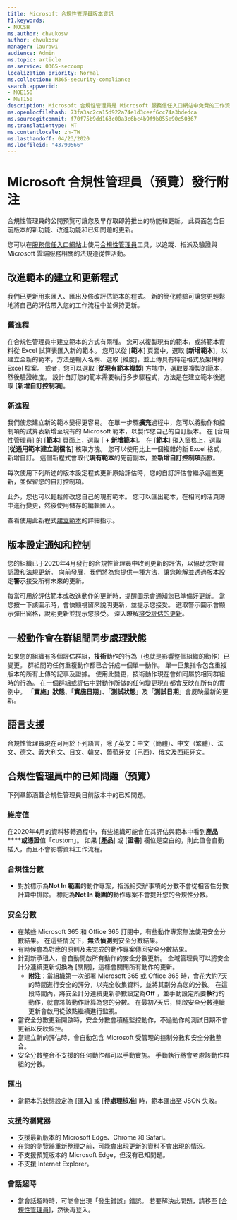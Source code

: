 ```yaml
---
title: Microsoft 合規性管理員版本資訊
f1.keywords:
- NOCSH
ms.author: chvukosw
author: chvukosw
manager: laurawi
audience: Admin
ms.topic: article
ms.service: O365-seccomp
localization_priority: Normal
ms.collection: M365-security-compliance
search.appverid:
- MOE150
- MET150
description: Microsoft 合規性管理員是 Microsoft 服務信任入口網站中免費的工作流程型風險評估工具。 合規性管理員可讓您追蹤、指派及驗證與 Microsoft 雲端服務相關的法規遵從性活動。
ms.openlocfilehash: 73fa3ac2ca15d922a74e1d3ceef6cc74a3bdedca
ms.sourcegitcommit: f70f75b9dd163c00a3c6bc4b9f9b055e90c50367
ms.translationtype: MT
ms.contentlocale: zh-TW
ms.lasthandoff: 04/23/2020
ms.locfileid: "43790566"
---
```

# <a name="microsoft-compliance-manager-preview-release-notes"></a>Microsoft 合規性管理員（預覽）發行附注

合規性管理員的公開預覽可讓您及早存取即將推出的功能和更新。 此頁面包含目前版本的新功能、改進功能和已知問題的更新。

您可以在[服務信任入口網站](https://servicetrust.microsoft.com)上使用[合規性管理員](https://servicetrust.microsoft.com/ComplianceManager)工具，以追蹤、指派及驗證與 Microsoft 雲端服務相關的法規遵從性活動。

## <a name="improved-template-creation-and-update-process"></a>改進範本的建立和更新程式

我們已更新用來匯入、匯出及修改評估範本的程式。 新的簡化體驗可讓您更輕鬆地將自己的評估帶入您的工作流程中並保持更新。

### <a name="the-old-process"></a>舊進程

在合規性管理員中建立範本的方式有兩種。 您可以複製現有的範本，或將範本資料從 Excel 試算表匯入新的範本。 您可以從 [**範本**] 頁面中，選取 [**新增範本**]，以建立全新的範本，方法是輸入名稱、選取 [維度]，並上傳具有特定格式及架構的 Excel 檔案。 或者，您可以選取 [**從現有範本複製**] 方塊中，選取要複製的範本，然後驗證維度。 設計自訂您的範本需要執行多步驟程式，方法是在建立範本後選取 [**新增自訂控制項**]。

### <a name="the-new-process"></a>新進程

我們使您建立新的範本變得更容易。 在單一步驟**擴充**過程中，您可以將動作和控制項的試算表新增至現有的 Microsoft 範本，以製作您自己的自訂版本。 在 [合規性管理員] 的 [**範本**] 頁面上，選取 [ **+ 新增範本**]。 在 [**範本**] 飛入窗格上，選取 [**從通用範本建立副檔名**] 核取方塊。 您可以使用比上一個複雜的新 Excel 格式，新增自訂。 這個新程式會取代**現有範本**的先前副本，並**新增自訂控制項**函數。

每次使用下列所述的版本設定程式更新原始評估時，您的自訂評估會繼承這些更新，並保留您的自訂控制項。

此外，您也可以輕鬆修改您自己的現有範本。 您可以匯出範本，在相同的活頁簿中進行變更，然後使用儲存的編輯匯入。

查看使用此新程式[建立範本](working-with-compliance-manager.md#templates)的詳細指示。

## <a name="versioning-notice-and-control"></a>版本設定通知和控制

您的組織已于2020年4月發行的合規性管理員中收到更新的評估，以協助您對齊認證和法規更新。 向前發展，我們將為您提供一種方法，讓您瞭解並透過版本設定**警示**接受所有未來的更新。

每當可用於評估範本或改進動作的更新時，提醒圖示會通知您已準備好更新。 當您按一下該圖示時，會快顯視窗來說明更新，並提示您接受。 選取警示圖示會顯示彈出窗格，說明更新並提示您接受。 深入瞭解[接受評估的更新](working-with-compliance-manager.md#versioning-alerts-for-assessment-updates)。

## <a name="common-actions-will-synch-status-across-groups"></a>一般動作會在群組間同步處理狀態

如果您的組織有多個評估群組，**技術**動作的行為（也就是影響整個組織的動作）已變更。 群組間的任何重複動作都已合併成一個單一動作。 單一巨集指令包含重複版本的所有上傳的記事及證據。 使用此變更，技術動作現在會如同屬於相同群組時的行為。 在一個群組或評估中對動作所做的任何變更現在都會反映在所有的實例中。 「**實施」狀態**、「**實施日期**」、「**測試狀態**」及「**測試日期**」會反映最新的更新。

## <a name="language-support"></a>語言支援

合規性管理員現在可用於下列語言，除了英文：中文（簡體）、中文（繁體）、法文、德文、義大利文、日文、韓文、葡萄牙文（巴西）、俄文及西班牙文。

## <a name="known-issues-in-compliance-manager-preview"></a>合規性管理員中的已知問題（預覽）

下列章節涵蓋合規性管理員目前版本中的已知問題。

### <a name="dimension-values"></a>維度值

在2020年4月的資料移轉過程中，有些組織可能會在其評估與範本中看到**產品****或憑證**值「custom」。 如果 [**產品**] 或 [**證書**] 欄位是空白的，則此值會自動插入，而且不會影響資料工作流程。

### <a name="compliance-score"></a>合規性分數

- 對於標示為**Not In 範圍**的動作專案，指派給交辦事項的分數不會從相容性分數計算中排除。 標記為**Not In 範圍的**動作專案不會提升您的合規性分數。

### <a name="secure-score"></a>安全分數

- 在某些 Microsoft 365 和 Office 365 訂閱中，有些動作專案無法使用安全分數結果。 在這些情況下，**無法偵測到**安全分數結果。
- 有時候會為對應的原則及未完成的動作專案傳回安全分數結果。
- 針對新承租人，會自動開啟所有動作的安全分數更新。 全域管理員可以將安全計分連續更新切換為 [關閉]，這樣會關閉所有動作的更新。
  - **附注**：當組織第一次部署 Microsoft 365 或 Office 365 時，會花大約7天的時間進行安全的評分，以完全收集資料，並將其劃分為您的分數。 在這段時間內，將安全計分連續更新參數設定為**Off** ，並手動設定所要**執行**的動作，就會將該動作計算為您的分數。 在最初7天后，開啟安全分數連續更新會啟用從該點繼續進行監視。
- 當安全分數更新開啟時，安全分數會積極監控動作，不過動作的測試日期不會更新以反映監控。
- 當建立新的評估時，會自動包含 Microsoft 受管理的控制分數和安全分數整合。
- 安全分數整合不支援的任何動作都可以手動實施。 手動執行將會考慮該動作群組的分數。

### <a name="export"></a>匯出

- 當範本的狀態設定為 [匯**入**] 或 [**待處理核准**] 時，範本匯出至 JSON 失敗。

### <a name="supported-browsers"></a>支援的瀏覽器

- 支援最新版本的 Microsoft Edge、Chrome 和 Safari。
- 在您的瀏覽器重新整理之前，可能會出現更新的資料不會出現的情況。
- 不支援預覽版本的 Microsoft Edge，但沒有已知問題。
- 不支援 Internet Explorer。

### <a name="session-timeout"></a>會話超時

- 當會話超時時，可能會出現「發生錯誤」錯誤。 若要解決此問題，請移至 [[合規性管理員](https://servicetrust.microsoft.com/ComplianceManager)]，然後再登入。
